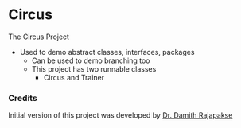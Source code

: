 # Circus
The Circus Project

- Used to demo abstract classes, interfaces, packages
	- Can be used to demo branching too
	- This project has two runnable classes
		- Circus and Trainer

### Credits

Initial version of this project was developed by [Dr. Damith Rajapakse](https://github.com/damithc)
